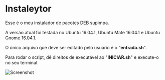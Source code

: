 # Instaleytor

Esse é o meu instalador de pacotes DEB supimpa.

A versão atual foi testada no Ubuntu 16.04.1, Ubuntu Mate 16.04.1 e Ubuntu Gnome 16.04.1.

O único arquivo que deve ser editado pelo usuário é o "**entrada.sh**".

Para rodar o script, dê direitos de executável ao "**INICIAR.sh**" e execute-o no seu terminal.

![Screenshot](http://i.imgur.com/CFKKS26.png)
